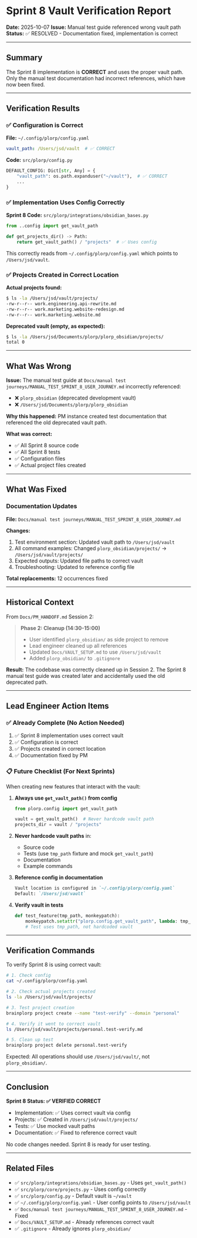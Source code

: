 # Sprint 8 Vault Verification Report

**Date:** 2025-10-07
**Issue:** Manual test guide referenced wrong vault path
**Status:** ✅ RESOLVED - Documentation fixed, implementation is correct

---

## Summary

The Sprint 8 implementation is **CORRECT** and uses the proper vault path. Only the manual test documentation had incorrect references, which have now been fixed.

---

## Verification Results

### ✅ Configuration is Correct

**File:** `~/.config/plorp/config.yaml`
```yaml
vault_path: /Users/jsd/vault  # ✅ CORRECT
```

**Code:** `src/plorp/config.py`
```python
DEFAULT_CONFIG: Dict[str, Any] = {
    "vault_path": os.path.expanduser("~/vault"),  # ✅ CORRECT
    ...
}
```

### ✅ Implementation Uses Config Correctly

**Sprint 8 Code:** `src/plorp/integrations/obsidian_bases.py`
```python
from ..config import get_vault_path

def get_projects_dir() -> Path:
    return get_vault_path() / "projects"  # ✅ Uses config
```

This correctly reads from `~/.config/plorp/config.yaml` which points to `/Users/jsd/vault`.

### ✅ Projects Created in Correct Location

**Actual projects found:**
```bash
$ ls -la /Users/jsd/vault/projects/
-rw-r--r-- work.engineering.api-rewrite.md
-rw-r--r-- work.marketing.website-redesign.md
-rw-r--r-- work.marketing.website.md
```

**Deprecated vault (empty, as expected):**
```bash
$ ls -la /Users/jsd/Documents/plorp/plorp_obsidian/projects/
total 0
```

---

## What Was Wrong

**Issue:** The manual test guide at `Docs/manual test journeys/MANUAL_TEST_SPRINT_8_USER_JOURNEY.md` incorrectly referenced:
- ❌ `plorp_obsidian` (deprecated development vault)
- ❌ `/Users/jsd/Documents/plorp/plorp_obsidian`

**Why this happened:** PM instance created test documentation that referenced the old deprecated vault path.

**What was correct:**
- ✅ All Sprint 8 source code
- ✅ All Sprint 8 tests
- ✅ Configuration files
- ✅ Actual project files created

---

## What Was Fixed

### Documentation Updates

**File:** `Docs/manual test journeys/MANUAL_TEST_SPRINT_8_USER_JOURNEY.md`

**Changes:**
1. Test environment section: Updated vault path to `/Users/jsd/vault`
2. All command examples: Changed `plorp_obsidian/projects/` → `/Users/jsd/vault/projects/`
3. Expected outputs: Updated file paths to correct vault
4. Troubleshooting: Updated to reference config file

**Total replacements:** 12 occurrences fixed

---

## Historical Context

From `Docs/PM_HANDOFF.md` Session 2:

> **Phase 2: Cleanup (14:30-15:00)**
> - User identified `plorp_obsidian/` as side project to remove
> - Lead engineer cleaned up all references
> - Updated `Docs/VAULT_SETUP.md` to use `/Users/jsd/vault`
> - Added `plorp_obsidian/` to `.gitignore`

**Result:** The codebase was correctly cleaned up in Session 2. The Sprint 8 manual test guide was created later and accidentally used the old deprecated path.

---

## Lead Engineer Action Items

### ✅ Already Complete (No Action Needed)

1. ✅ Sprint 8 implementation uses correct vault
2. ✅ Configuration is correct
3. ✅ Projects created in correct location
4. ✅ Documentation fixed by PM

### 📋 Future Checklist (For Next Sprints)

When creating new features that interact with the vault:

1. **Always use `get_vault_path()` from config**
   ```python
   from plorp.config import get_vault_path

   vault = get_vault_path()  # Never hardcode vault path
   projects_dir = vault / "projects"
   ```

2. **Never hardcode vault paths** in:
   - Source code
   - Tests (use `tmp_path` fixture and mock `get_vault_path`)
   - Documentation
   - Example commands

3. **Reference config in documentation**
   ```markdown
   Vault location is configured in `~/.config/plorp/config.yaml`
   Default: `/Users/jsd/vault`
   ```

4. **Verify vault in tests**
   ```python
   def test_feature(tmp_path, monkeypatch):
       monkeypatch.setattr("plorp.config.get_vault_path", lambda: tmp_path)
       # Test uses tmp_path, not hardcoded vault
   ```

---

## Verification Commands

To verify Sprint 8 is using correct vault:

```bash
# 1. Check config
cat ~/.config/plorp/config.yaml

# 2. Check actual projects created
ls -la /Users/jsd/vault/projects/

# 3. Test project creation
brainplorp project create --name "test-verify" --domain "personal"

# 4. Verify it went to correct vault
ls /Users/jsd/vault/projects/personal.test-verify.md

# 5. Clean up test
brainplorp project delete personal.test-verify
```

Expected: All operations should use `/Users/jsd/vault/`, not `plorp_obsidian/`.

---

## Conclusion

**Sprint 8 Status: ✅ VERIFIED CORRECT**

- Implementation: ✅ Uses correct vault via config
- Projects: ✅ Created in `/Users/jsd/vault/projects/`
- Tests: ✅ Use mocked vault paths
- Documentation: ✅ Fixed to reference correct vault

No code changes needed. Sprint 8 is ready for user testing.

---

## Related Files

- ✅ `src/plorp/integrations/obsidian_bases.py` - Uses `get_vault_path()`
- ✅ `src/plorp/core/projects.py` - Uses config correctly
- ✅ `src/plorp/config.py` - Default vault is `~/vault`
- ✅ `~/.config/plorp/config.yaml` - User config points to `/Users/jsd/vault`
- ✅ `Docs/manual test journeys/MANUAL_TEST_SPRINT_8_USER_JOURNEY.md` - Fixed
- ✅ `Docs/VAULT_SETUP.md` - Already references correct vault
- ✅ `.gitignore` - Already ignores `plorp_obsidian/`
